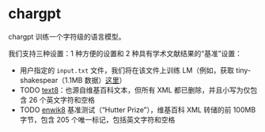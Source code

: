 # chargpt

chargpt 训练一个字符级的语言模型。

我们支持三种设置：1 种方便的设置和 2 种具有学术文献结果的“基准”设置：

- 用户指定的 `input.txt` 文件，我们将在该文件上训练 LM（例如，获取 tiny-shakespear（1.1MB 数据）[这里](https://raw.githubusercontent.com/karpathy/char-rnn/master/data/tinyshakespeare/input.txt)）
- TODO [text8](http://mattmahoney.net/dc/textdata.html)：也源自维基百科文本，但所有 XML 都已删除，并且小写为仅包含 26 个英文字符和空格
- TODO [enwik8](http://prize.hutter1.net) 基准测试（“Hutter Prize”），维基百科 XML 转储的前 100MB 字节，包含 205 个唯一标记，包括英文字符和空格